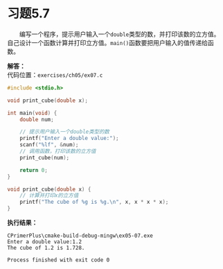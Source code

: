# 习题5.7

&emsp;&emsp;编写一个程序，提示用户输入一个`double`类型的数，并打印该数的立方值。自己设计一个函数计算并打印立方值。`main()`函数要把用户输入的值传递给函数。

**解答：**  
代码位置：`exercises/ch05/ex07.c`

```c
#include <stdio.h>

void print_cube(double x);

int main(void) {
    double num;

    // 提示用户输入一个double类型的数
    printf("Enter a double value:");
    scanf("%lf", &num);
    // 调用函数，打印该数的立方值
    print_cube(num);

    return 0;
}

void print_cube(double x) {
    // 计算并打印x的立方值
    printf("The cube of %g is %g.\n", x, x * x * x);
}
```

**执行结果：**

```
CPrimerPlus\cmake-build-debug-mingw\ex05-07.exe
Enter a double value:1.2
The cube of 1.2 is 1.728.

Process finished with exit code 0

```